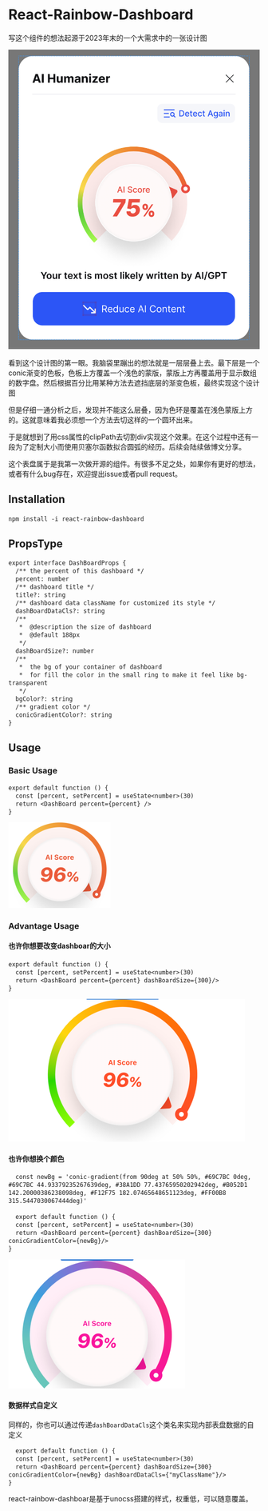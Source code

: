 # React-Rainbow-Dashboard

写这个组件的想法起源于2023年末的一个大需求中的一张设计图

![dashboard-result](./doc/assets/dashboard-result.png)

看到这个设计图的第一眼。我脑袋里蹦出的想法就是一层层叠上去。最下层是一个conic渐变的色板，色板上方覆盖一个浅色的蒙版，蒙版上方再覆盖用于显示数组的数字盘。然后根据百分比用某种方法去遮挡底层的渐变色板，最终实现这个设计图

但是仔细一通分析之后，发现并不能这么层叠，因为色环是覆盖在浅色蒙版上方的。这就意味着我必须想一个方法去切这样的一个圆环出来。

于是就想到了用css属性的clipPath去切割div实现这个效果。在这个过程中还有一段为了定制大小而使用贝塞尔函数拟合圆弧的经历。后续会陆续做博文分享。

这个表盘属于是我第一次做开源的组件。有很多不足之处，如果你有更好的想法，或者有什么bug存在，欢迎提出issue或者pull request。

## Installation

`npm install -i react-rainbow-dashboard`

## PropsType

```tsx
export interface DashBoardProps {
  /** the percent of this dashboard */
  percent: number
  /** dashboard title */
  title?: string
  /** dashboard data className for customized its style */
  dashBoardDataCls?: string
  /**
   *  @description the size of dashboard
   *  @default 188px
   */
  dashBoardSize?: number
  /**
   *  the bg of your container of dashboard
   *  for fill the color in the small ring to make it feel like bg-transparent
   */
  bgColor?: string
  /** gradient color */
  conicGradientColor?: string
}
```

## Usage

### Basic Usage

```tsx
export default function () {
  const [percent, setPercent] = useState<number>(30)
  return <DashBoard percent={percent} />
}
```

<img src="./doc/assets/default-usage.png" style="zoom:50%;" />

### Advantage Usage

#### 也许你想要改变dashboar的大小

```tsx
export default function () {
  const [percent, setPercent] = useState<number>(30)
  return <DashBoard percent={percent} dashBoardSize={300}/>
}
```

<img src="./doc/assets/bigger-size.png" style="zoom:50%;" />

#### 也许你想换个颜色

```tsx
  const newBg = 'conic-gradient(from 90deg at 50% 50%, #69C7BC 0deg, #69C7BC 44.93379235267639deg, #38A1DD 77.43765950202942deg, #B052D1 142.20000386238098deg, #F12F75 182.07465648651123deg, #FF00B8 315.5447030067444deg)'

  export default function () {
  const [percent, setPercent] = useState<number>(30)
  return <DashBoard percent={percent} dashBoardSize={300} conicGradientColor={newBg}/>
}
```

<img src="./doc/assets/other-color.png" alt="other-color" style="zoom:50%;" />

#### 数据样式自定义

同样的，你也可以通过传递`dashBoardDataCls`这个类名来实现内部表盘数据的自定义

```tsx
  export default function () {
  const [percent, setPercent] = useState<number>(30)
  return <DashBoard percent={percent} dashBoardSize={300} conicGradientColor={newBg} dashBoardDataCls={"myClassName"}/>
}
```

react-rainbow-dashboar是基于unocss搭建的样式，权重低，可以随意覆盖。
